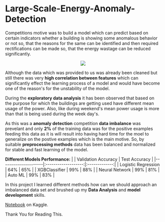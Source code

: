 # Large-Scale-Energy-Anomaly-Detection
Competitions motive was to build a model which can predict based on certain indicators whether a building is showing some anomalous behavior or not so, that the reasons for the same can be identified and then required rectifications can be made so, that the energy wastage can be reduced significantly.


<p align="center">
  <img src="https://user-images.githubusercontent.com/77848178/169818904-fa9211b1-b59a-4c63-9186-f8ba3eb5fcde.png" />
</p>

Although the data which was provided to us was already been cleaned but still there was very **high correlation between features** which can significantly effect the learning process of a model and would have become one of the reason's for the unstability of the model.

During the **exploratory data analysis** it has been observed that based on the purpose for which the buildings are getting used have different mean usage of the power. Also, like during weekend's mean power usage is more than that is being used during the week day's.

As this was a **anomaly detection** competition **data imbalance** was prevelant and only **2%** of the training data was for the positive examples feeding this data as it is will result into having hard time for the moel to generalize on the postive examples which is the main motive. So, by suitable **preprocessing methods** data has been balanced and normalized for stable and fast learning of the model.

**Different Models Performance:**
|                     | Validation Accuracy | Test Accuracy |
|---------------------|:-------------------:|:-------------:|
| Logistic Regression | 64%                 | 65%           |
| XGBClassifier       | 99%                 | 88%           |
| Neural Network      | 99%                 | 81%           |
| Auto ML             | 99%                 | 83%           |
         
In this project I learned different methods how can we should approach an imbalanced data set and brushed up my **Data Analysis** and **model development** skills.

[Notebook](https://www.kaggle.com/code/abhishek123maurya/2-anomaly-detection-features-csv) on Kaggle.

Thank You for Reading This.
